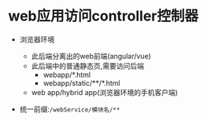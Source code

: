 # web应用访问controller控制器
- 浏览器环境
    - 此后端分离出的web前端(angular/vue)
    - 此后端中的普通静态页,需要访问后端
        - webapp/*.html
        - webapp/static/**/*.html
    - web app/hybrid app(浏览器环境的手机客户端)

- 统一前缀:`/webService/模块名/**`